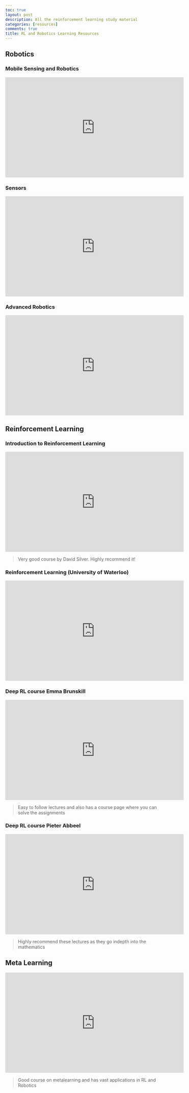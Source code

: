 ```yaml
---
toc: true
layout: post
description: All the reinforcement learning study material
categories: [resources]
comments: true
title: RL and Robotics Learning Resources
---
```


## Robotics

### Mobile Sensing and Robotics
<iframe width="560" height="315" src="https://www.youtube.com/embed/videoseries?list=PLgnQpQtFTOGQJXx-x0t23RmRbjp_yMb4v" frameborder="0" allow="accelerometer; autoplay; clipboard-write; encrypted-media; gyroscope; picture-in-picture" allowfullscreen></iframe>

### Sensors
<iframe width="560" height="315" src="https://www.youtube.com/embed/videoseries?list=PLgnQpQtFTOGQh_J16IMwDlji18SWQ2PZ6" frameborder="0" allow="accelerometer; autoplay; clipboard-write; encrypted-media; gyroscope; picture-in-picture" allowfullscreen></iframe>

### Advanced Robotics
<iframe width="560" height="315" src="https://www.youtube.com/embed/videoseries?list=PLwRJQ4m4UJjNBPJdt8WamRAt4XKc639wF" frameborder="0" allow="accelerometer; autoplay; clipboard-write; encrypted-media; gyroscope; picture-in-picture" allowfullscreen></iframe>

## Reinforcement Learning

### Introduction to Reinforcement Learning
<iframe width="560" height="315" src="https://www.youtube.com/embed/videoseries?list=PLqYmG7hTraZDM-OYHWgPebj2MfCFzFObQ" frameborder="0" allow="accelerometer; autoplay; clipboard-write; encrypted-media; gyroscope; picture-in-picture" allowfullscreen></iframe>

> Very good course by David Silver. Highly recommend it!

### Reinforcement Learning (University of Waterloo)
<iframe width="560" height="315" src="https://www.youtube.com/embed/videoseries?list=PLdAoL1zKcqTXFJniO3Tqqn6xMBBL07EDc" frameborder="0" allow="accelerometer; autoplay; clipboard-write; encrypted-media; gyroscope; picture-in-picture" allowfullscreen></iframe>

### Deep RL course Emma Brunskill

<iframe width="560" height="315" src="https://www.youtube.com/embed/videoseries?list=PLoROMvodv4rOSOPzutgyCTapiGlY2Nd8u" frameborder="0" allow="accelerometer; autoplay; encrypted-media; gyroscope; picture-in-picture" allowfullscreen></iframe>

> Easy to follow lectures and also has a course page where you can solve the assignments

### Deep RL course Pieter Abbeel

<iframe width="560" height="315" src="https://www.youtube.com/embed/videoseries?list=PLkFD6_40KJIwhWJpGazJ9VSj9CFMkb79A" frameborder="0" allow="accelerometer; autoplay; encrypted-media; gyroscope; picture-in-picture" allowfullscreen></iframe>

> Highly recommend these lectures as they go indepth into the mathematics 

## Meta Learning
<iframe width="560" height="315" src="https://www.youtube.com/embed/videoseries?list=PLoROMvodv4rMC6zfYmnD7UG3LVvwaITY5" frameborder="0" allow="accelerometer; autoplay; clipboard-write; encrypted-media; gyroscope; picture-in-picture" allowfullscreen></iframe>

> Good course on metalearning and has vast applications in RL and Robotics
